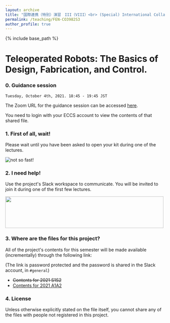```yaml
---
layout: archive
title: "国際連携（特別）演習　III（VIII）<br> (Special) International Collaborative Pratice III（VIII）"
permalink: /teaching/FEN-CO3982S3
author_profile: true
---
```


{% include base_path %}

# Teleoperated Robots: The Basics of Design, Fabrication, and Control.

### 0. Guidance session
`Tuesday, October 4th, 2021. 18:45 - 19:45 JST`

The Zoom URL for the guidance session can be accessed [here](http://bit.ly/3xa870x).

You need to login with your ECCS account to view the contents of that shared file.


### 1. First of all, wait!
Please wait until you have been asked to open your kit during one of the lectures.

![not so fast!](https://user-images.githubusercontent.com/46012516/111438785-ffdc7d80-8747-11eb-8265-1794c4f04d99.gif)

### 2. I need help!
Use the project's Slack workspace to communicate. You will be invited to join it during one of the first few lectures.

<img src="https://user-images.githubusercontent.com/46012516/111440458-b5f49700-8749-11eb-8834-e48fa903b72c.gif" width="500" height="100">

### 3. Where are the files for this project?

All of the project's contents for this semester will be made available (incrementally) through the following link:

(The link is password protected and the password is shared in the Slack account, in `#general`)

- ~~Contents for 2021 S1S2~~
- [Contents for 2021 A1A2](http://u.pc.cd/LCW7)

### 4. License
Unless otherwise explicitly stated on the file itself, you cannot share any of the files with people not registered in this project. 
